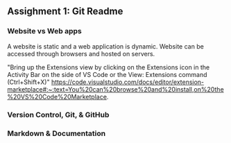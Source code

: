 ## Assighment 1: Git Readme

### Website vs Web apps
<!--- Brief description of understanding. Use any combination of markdown techniques. Should be more than 2 sentences.--->
A website is static and a web application is dynamic. Website can be accessed through browsers and hosted on servers.  
<!--- This is for me: https://wesrom.com/insights/engineering-insights/website-vs-web-application-what-should-you-choose-wesrom/#:~:text=A%20website%20is%20a%20series,a%20web%20application%20is%20dynamic.>

### VS Code & Extensions 
<!--- Brief description of understanding. Use any combination of markdown techniques. Should be more than 2 sentences.--->
"Bring up the Extensions view by clicking on the Extensions icon in the Activity Bar on the side of VS Code or the View: Extensions command (Ctrl+Shift+X)"
https://code.visualstudio.com/docs/editor/extension-marketplace#:~:text=You%20can%20browse%20and%20install,on%20the%20VS%20Code%20Marketplace.
### Version Control, Git, & GitHub
<!--- Brief description of understanding. Use any combination of markdown techniques. Should be more than 2 sentences.--->


### Markdown & Documentation
<!--- Brief description of understanding. Use any combination of markdown techniques. Should be more than 2 sentences.--->
